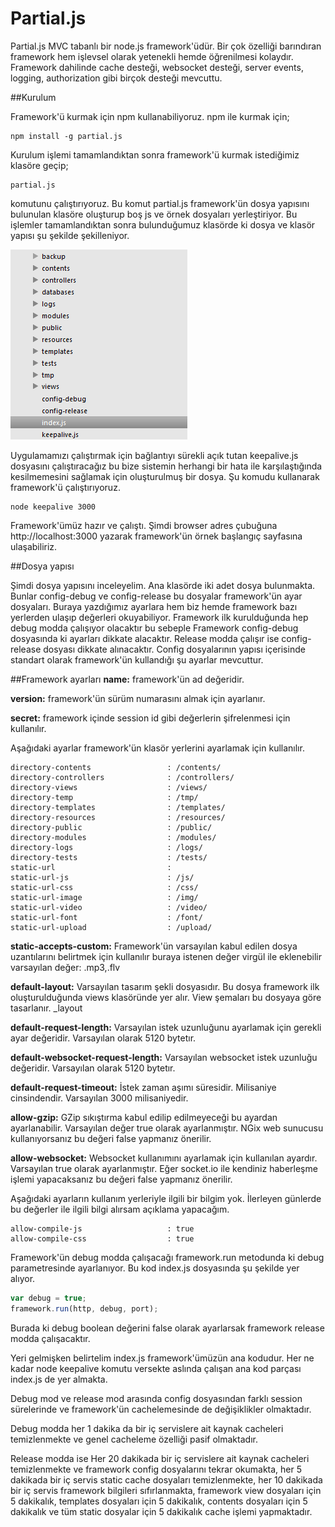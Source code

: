 # Partial.js
Partial.js MVC tabanlı bir node.js framework'üdür. Bir çok özelliği barındıran framework hem işlevsel olarak yetenekli hemde öğrenilmesi kolaydır. Framework dahilinde cache desteği, websocket desteği, server events, logging, authorization gibi birçok desteği mevcuttu.

##Kurulum

Framework'ü kurmak için npm kullanabiliyoruz. npm ile kurmak için;

	npm install -g partial.js

Kurulum işlemi tamamlandıktan sonra framework'ü kurmak istediğimiz klasöre geçip;

	partial.js

komutunu çalıştırıyoruz. Bu komut partial.js framework'ün dosya yapısını bulunulan klasöre oluşturup boş js ve örnek dosyaları yerleştiriyor. Bu işlemler tamamlandıktan sonra bulunduğumuz klasörde ki dosya ve klasör yapısı şu şekilde şekilleniyor.

![Alt text](dosya_yapisi.png)

Uygulamamızı çalıştırmak için bağlantıyı sürekli açık tutan keepalive.js dosyasını çalıştıracağız bu bize sistemin herhangi bir hata ile karşılaştığında kesilmemesini sağlamak için oluşturulmuş bir dosya. Şu komudu kullanarak framework'ü çalıştırıyoruz.

	node keepalive 3000

Framework'ümüz hazır ve çalıştı. Şimdi browser adres çubuğuna http://localhost:3000 yazarak framework'ün örnek başlangıç sayfasına ulaşabiliriz.

##Dosya yapısı

Şimdi dosya yapısını inceleyelim. Ana klasörde iki adet dosya bulunmakta. Bunlar config-debug ve config-release bu dosyalar framework'ün ayar dosyaları. Buraya yazdığımız ayarlara hem biz hemde framework bazı yerlerden ulaşıp değerleri okuyabiliyor. Framework ilk kurulduğunda hep debug modda çalışıyor olacaktır bu sebeple Framework config-debug dosyasında ki ayarları dikkate alacaktır. Release modda çalışır ise config-release dosyası dikkate alınacaktır. Config dosyalarının yapısı içerisinde standart olarak framework'ün kullandığı şu ayarlar mevcuttur.

##Framework ayarları
**name:**
framework'ün ad değeridir.

**version:** framework'ün sürüm numarasını almak için ayarlanır.

**secret:** framework içinde session id gibi değerlerin şifrelenmesi için kullanılır.

Aşağıdaki ayarlar framework'ün klasör yerlerini ayarlamak için kullanılır.
```
directory-contents                 : /contents/
directory-controllers              : /controllers/
directory-views                    : /views/
directory-temp                     : /tmp/
directory-templates                : /templates/
directory-resources                : /resources/
directory-public                   : /public/
directory-modules                  : /modules/
directory-logs                     : /logs/
directory-tests                    : /tests/
static-url                         :
static-url-js                      : /js/
static-url-css                     : /css/
static-url-image                   : /img/
static-url-video                   : /video/
static-url-font                    : /font/
static-url-upload                  : /upload/
```

**static-accepts-custom:** Framework'ün varsayılan kabul edilen dosya uzantılarını belirtmek için kullanılır buraya istenen değer virgül ile eklenebilir varsayılan değer: .mp3,.flv
 
**default-layout:** Varsayılan tasarım şekli dosyasıdır. Bu dosya framework ilk oluşturulduğunda views klasöründe yer alır. View şemaları bu dosyaya göre tasarlanır. _layout

**default-request-length:** Varsayılan istek uzunluğunu ayarlamak için gerekli ayar değeridir. Varsayılan olarak 5120 bytetır.

**default-websocket-request-length:** Varsayılan websocket istek uzunluğu değeridir. Varsayılan olarak 5120 bytetır.

**default-request-timeout:** İstek zaman aşımı süresidir. Milisaniye cinsindendir. Varsayılan 3000 milisaniyedir.
 
**allow-gzip:** GZip sıkıştırma kabul edilip edilmeyeceği bu ayardan ayarlanabilir. Varsayılan değer true olarak ayarlanmıştır. NGix web sunucusu kullanıyorsanız bu değeri false yapmanız önerilir.
 
**allow-websocket:** Websocket kullanımını ayarlamak için kullanılan ayardır. Varsayılan true olarak ayarlanmıştır. Eğer socket.io ile kendiniz haberleşme işlemi yapacaksanız bu değeri false yapmanız önerilir.

Aşağıdaki ayarların kullanım yerleriyle ilgili bir bilgim yok. İlerleyen günlerde bu değerler ile ilgili bilgi alırsam açıklama yapacağım.
```
allow-compile-js                   : true
allow-compile-css                  : true
```
Framework'ün debug modda çalışacağı framework.run metodunda ki debug parametresinde ayarlanıyor. Bu kod index.js dosyasında şu şekilde yer alıyor.

``` javascript
var debug = true;
framework.run(http, debug, port);
```
Burada ki debug boolean değerini false olarak ayarlarsak framework release modda çalışacaktır.

Yeri gelmişken belirtelim index.js framework'ümüzün ana kodudur. Her ne kadar node keepalive komutu versekte aslında çalışan ana kod parçası index.js de yer almakta.

Debug mod ve release mod arasında config dosyasından farklı session sürelerinde ve framework'ün cachelemesinde de değişiklikler olmaktadır.

Debug modda her 1 dakika da bir iç servislere ait kaynak cacheleri temizlenmekte ve genel cacheleme özelliği pasif olmaktadır.

Release modda ise Her 20 dakikada bir iç servislere ait kaynak cacheleri temizlenmekte ve framework config dosyalarını tekrar okumakta, her 5 dakikada bir iç servis static cache dosyaları temizlenmekte, her 10 dakikada bir iç servis framework bilgileri sıfırlanmakta, framework view dosyaları için 5 dakikalık, templates dosyaları için 5 dakikalık, contents dosyaları için 5 dakikalık ve tüm static dosyalar için 5 dakikalık cache işlemi yapmaktadır.